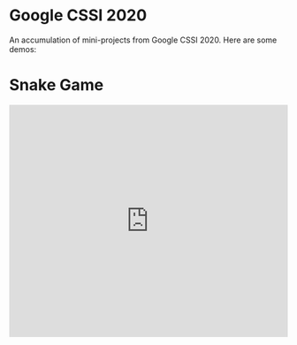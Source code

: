 # Google CSSI 2020
An accumulation of mini-projects from Google CSSI 2020. Here are some demos:

# Snake Game
<div class="glitch-embed-wrap" style="height: 420px; width: 100%;">
  <iframe
    src="https://glitch.com/embed/#!/embed/tlday13?path=script.js&previewSize=100"
    title="tlday13 on Glitch"
    allow="geolocation; microphone; camera; midi; vr; encrypted-media"
    style="height: 100%; width: 100%; border: 0;">
  </iframe>
</div>
